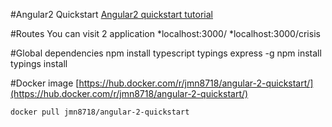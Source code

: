 #Angular2 Quickstart
[Angular2 quickstart tutorial](https://angular.io/docs/ts/latest/quickstart.html)

#Routes
You can visit 2 application
*localhost:3000/
*localhost:3000/crisis

#Global dependencies
npm install typescript typings express -g
npm install
typings install

#Docker image
[https://hub.docker.com/r/jmn8718/angular-2-quickstart/](https://hub.docker.com/r/jmn8718/angular-2-quickstart/)
```bash
docker pull jmn8718/angular-2-quickstart
```
